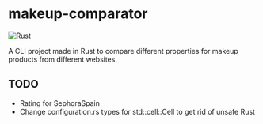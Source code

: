 # makeup-comparator
[![Rust](https://github.com/RubenRubioM/makeup-comparator/actions/workflows/rust.yml/badge.svg?branch=main)](https://github.com/RubenRubioM/makeup-comparator/actions/workflows/rust.yml)

A CLI project made in Rust to compare different properties for makeup products from different websites.

## TODO
- Rating for SephoraSpain
- Change configuration.rs types for std::cell::Cell to get rid of unsafe Rust
